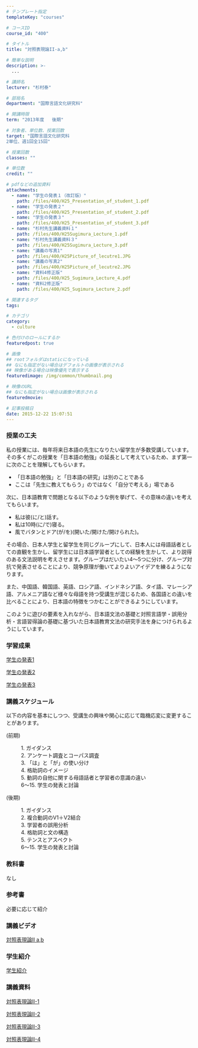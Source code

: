 ```yaml
---
# テンプレート指定
templateKey: "courses"

# コースID
course_id: "400"

# タイトル
title: "対照表現論II-a,b"

# 簡単な説明
description: >-
  ...

# 講師名
lecturer: "杉村泰"

# 部局名
department: "国際言語文化研究科"

# 開講時限
term: "2013年度	後期"

# 対象者、単位数、授業回数
target: "国際言語文化研究科
2単位、週1回全15回"

# 授業回数
classes: ""

# 単位数
credit: ""

# pdfなどの追加資料
attachments: 
  - name: "学生の発表１（改訂版）" 
    path: /files/400/H25_Presentation_of_student_1.pdf
  - name: "学生の発表２" 
    path: /files/400/H25_Presentation_of_student_2.pdf
  - name: "学生の発表３" 
    path: /files/400/H25_Presentation_of_student_3.pdf
  - name: "杉村先生講義資料１" 
    path: /files/400/H25Sugimura_Lecture_1.pdf
  - name: "杉村先生講義資料３" 
    path: /files/400/H25Sugimura_Lecture_3.pdf
  - name: "講義の写真1" 
    path: /files/400/H25Picture_of_lecutre1.JPG
  - name: "講義の写真2" 
    path: /files/400/H25Picture_of_lecutre2.JPG
  - name: "資料4修正版" 
    path: /files/400/H25_Sugimura_Lecture_4.pdf
  - name: "資料2修正版" 
    path: /files/400/H25_Sugimura_Lecture_2.pdf

# 関連するタグ
tags:

# カテゴリ
category:
  - culture

# 色付けのロールにするか
featuredpost: true

# 画像
## rootフォルダはstaticになっている
## なにも指定がない場合はデフォルトの画像が表示される
## 映像がある場合は映像優先で表示する
featuredimage: /img/common/thumbnail.png

# 映像のURL
## なにも指定がない場合は画像が表示される
featuredmovie: 

# 記事投稿日
date: 2015-12-22 15:07:51
---
```


### 授業の工夫

私の授業には、毎年将来日本語の先生になりたい留学生が多数受講しています。その多くがこの授業を「日本語の勉強」の延長として考えているため、まず第一に次のことを理解してもらいます。

* 「日本語の勉強」と「日本語の研究」は別のことである
* ここは「先生に教えてもらう」のではなく「自分で考える」場である

次に、日本語教育で問題となる以下のような例を挙げて、その意味の違いを考えてもらいます。

* 私は彼(に/と)話す。
* 私は10時(に/で)寝る。
* 風でバタンとドア(が/を)(開いた/開けた/開けられた)。

その場合、日本人学生と留学生を同じグループにして、日本人には母語話者としての直観を生かし、留学生には日本語学習者としての経験を生かして、より説得のある文法説明を考えさせます。グループはだいたい4〜5つに分け、グループ対抗で発表させることにより、競争原理が働いてよりよいアイデアを練るようになります。

また、中国語、韓国語、英語、ロシア語、インドネシア語、タイ語、マレーシア語、アルメニア語など様々な母語を持つ受講生が混じるため、各国語との違いを比べることにより、日本語の特徴をつかむことができるようにしています。

このように遊びの要素を入れながら、日本語文法の基礎と対照言語学・誤用分析・言語習得論の基礎に基づいた日本語教育文法の研究手法を身につけられるようにしています。

### 学習成果

[学生の発表1](/files/400/H25_Presentation_of_student_1.pdf) 

[学生の発表2](/files/400/H25_Presentation_of_student_2.pdf) 

[学生の発表3](/files/400/H25_Presentation_of_student_3.pdf) 



### 講義スケジュール

以下の内容を基本にしつつ、受講生の興味や関心に応じて臨機応変に変更することがあります。

(前期)

<dl>
<dd>
1. ガイダンス
</dd>

<dd>
2. アンケート調査とコーパス調査
</dd>

<dd>
3. 「は」と「が」の使い分け
</dd>

<dd>
4. 格助詞のイメージ
</dd>

<dd>
5. 動詞の自他に関する母語話者と学習者の意識の違い
</dd>

<dd>
6〜15. 学生の発表と討論
</dd>
</dl>

(後期)

<dl>
<dd>
1. ガイダンス
</dd>

<dd>
2. 複合動詞のV1＋V2結合
</dd>

<dd>
3. 学習者の誤用分析
</dd>

<dd>
4. 格助詞と文の構造
</dd>

<dd>
5. テンスとアスペクト
</dd>

<dd>
6〜15. 学生の発表と討論
</dd>
</dl>

### 教科書

なし

### 参考書

必要に応じて紹介



### 講義ビデオ


<a href="http://nuvideo.media.nagoya-u.ac.jp/embed/ae06943682d35883242f9b6e69528252b647efdc" target="blank"> 対照表現論II a,b </a>

### 学生紹介

<a href="http://nuvideo.media.nagoya-u.ac.jp/embed/ea35a978b11b81c03d740c84d51ca2a61db10dd8" target="blank">学生紹介</a>

### 講義資料

[対照表現論II-1](/files/400/H25Sugimura_Lecture_1.pdf) 

[対照表現論II-2](/files/400/H25_Sugimura_Lecture_2.pdf) 

[対照表現論II-3](/files/400/H25Sugimura_Lecture_3.pdf) 

[対照表現論II-4](/files/400/H25_Sugimura_Lecture_4.pdf) 





